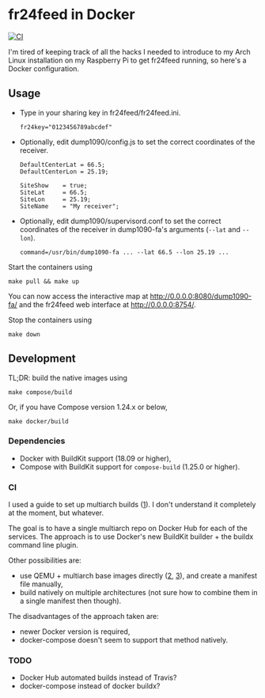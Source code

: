 fr24feed in Docker
==================

[![CI](https://github.com/egor-tensin/fr24feed/actions/workflows/ci.yml/badge.svg)](https://github.com/egor-tensin/fr24feed/actions/workflows/ci.yml)

I'm tired of keeping track of all the hacks I needed to introduce to my Arch
Linux installation on my Raspberry Pi to get fr24feed running, so here's a
Docker configuration.

Usage
-----

* Type in your sharing key in fr24feed/fr24feed.ini.

      fr24key="0123456789abcdef"

* Optionally, edit dump1090/config.js to set the correct coordinates of the
receiver.

      DefaultCenterLat = 66.5;
      DefaultCenterLon = 25.19;
      
      SiteShow    = true;
      SiteLat     = 66.5;
      SiteLon     = 25.19;
      SiteName    = "My receiver";

* Optionally, edit dump1090/supervisord.conf to set the correct coordinates of
the receiver in dump1090-fa's arguments (`--lat` and `--lon`).

      command=/usr/bin/dump1090-fa ... --lat 66.5 --lon 25.19 ...

Start the containers using

    make pull && make up

You can now access the interactive map at http://0.0.0.0:8080/dump1090-fa/ and
the fr24feed web interface at http://0.0.0.0:8754/.

Stop the containers using

    make down

Development
-----------

TL;DR: build the native images using

    make compose/build

Or, if you have Compose version 1.24.x or below,

    make docker/build

### Dependencies

* Docker with BuildKit support (18.09 or higher),
* Compose with BuildKit support for `compose-build` (1.25.0 or higher).

### CI

I used a guide to set up multiarch builds ([1][1]).
I don't understand it completely at the moment, but whatever.

The goal is to have a single multiarch repo on Docker Hub for each of the
services.
The approach is to use Docker's new BuildKit builder + the buildx command line
plugin.

Other possibilities are:
* use QEMU + multiarch base images directly ([2][2], [3][3]), and create a
manifest file manually,
* build natively on multiple architectures (not sure how to combine them in a
single manifest then though).

The disadvantages of the approach taken are:
* newer Docker version is required,
* docker-compose doesn't seem to support that method natively.

[1]: https://mirailabs.io/blog/multiarch-docker-with-buildx/
[2]: https://lobradov.github.io/Building-docker-multiarch-images/
[3]: https://ownyourbits.com/2018/06/27/running-and-building-arm-docker-containers-in-x86/

### TODO

* Docker Hub automated builds instead of Travis?
* docker-compose instead of docker buildx?
